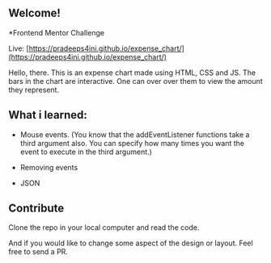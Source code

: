 ## Welcome!

*Frontend Mentor Challenge

Live: [https://pradeeps4ini.github.io/expense_chart/](https://pradeeps4ini.github.io/expense_chart/)

Hello, there. This is an expense chart made using HTML, CSS and JS. The bars in the chart are interactive. One can over over them to view the amount they represent. 


## What i learned:
* Mouse events. (You know that the addEventListener functions take a third argument also. You can specify how many times you want the event to execute in the third argument.)

* Removing events
* JSON 


## Contribute

Clone the repo in your local computer and read the code.

And if you would like to change some aspect of the design or layout. Feel free to send a PR.

